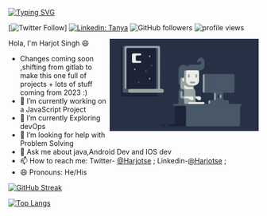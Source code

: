 [![Typing SVG](https://readme-typing-svg.demolab.com?font=Fira+Code&pause=1000&width=435&lines=Hola%2C+I'm+Harjot+Singh;Final+year+CS+undergrad+;harjotse+across+platforms)](https://git.io/typing-svg)

[![Twitter Follow](https://img.shields.io/twitter/follow/harjotse?label=Follow)]
[![Linkedin: Tanya](https://img.shields.io/badge/-Harjot-blue?style=flat-square&logo=Linkedin&logoColor=white&link=https://www.linkedin.com/in/harjotse/)](https://www.linkedin.com/in/harjotse/)
![GitHub followers](https://img.shields.io/github/followers/harjotse?label=Follow&style=social)
<img alt = "profile views" src="https://komarev.com/ghpvc/?username=tanyarajhans7&color=brightgreen">  

<img alt="Night Coding" src="https://raw.githubusercontent.com/AVS1508/AVS1508/master/assets/Night-Coding.gif" align="right"/>

Hola, I'm Harjot Singh 😄
- Changes coming soon ,shifting from gitlab to make this one full of projects + lots of stuff coming from 2023 :)
- 🔭 I’m currently working on a JavaScript Project
- 🌱 I’m currently Exploring devOps
- 🤔 I’m looking for help with Problem Solving 
- 💬 Ask me about java,Android Dev and IOS dev
- 📫 How to reach me: Twitter- [@Harjotse](https://twitter.com/harjotse) ; Linkedin-[@Harjotse](https://www.linkedin.com/in/harjotse/) ; 
- 😄 Pronouns: He/His

[![GitHub Streak](https://streak-stats.demolab.com/?user=harjotse&theme=java-dark)](https://git.io/streak-stats)

[![Top Langs](https://github-readme-stats.vercel.app/api/top-langs/?username=harjotse&layout=compact&theme=java-dark)](https://github.com/harjotse/github-readme-stats)

